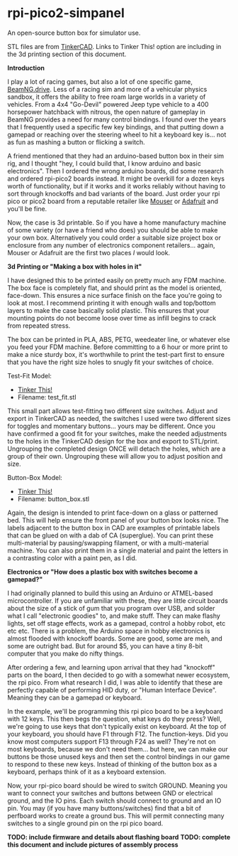 # rpi-pico2-simpanel
An open-source button box for simulator use.

STL files are from [TinkerCAD](https://www.tinkercad.com).  Links to Tinker This! option are including in the 3d printing section of this document.

**Introduction**

I play a lot of racing games, but also a lot of one specific game, [BeamNG.drive](https://store.steampowered.com/app/284160/BeamNGdrive/).  Less of a racing sim and more of a vehicular physics sandbox, it offers the ability to free roam large worlds in a variety of vehicles.  From a 4x4 "Go-Devil" powered Jeep type vehicle to a 400 horsepower hatchback with nitrous, the open nature of gameplay in BeamNG provides a need for many control bindings.  I found over the years that I frequently used a specific few key bindings, and that putting down a gamepad or reaching over the steering wheel to hit a keyboard key is... not as fun as mashing a button or flicking a switch. 

A friend mentioned that they had an arduino-based button box in their sim rig, and I thought "hey, I could build that, I know arduino and basic electronics".  Then I ordered the wrong arduino boards, did some research and ordered rpi-pico2 boards instead.  It might be overkill for a dozen keys worth of functionality, but if it works and it works reliably without having to sort through knockoffs and bad variants of the board.  Just order your rpi pico or pico2 board from a reputable retailer like [Mouser](https://www.mouser.com/) or [Adafruit](https://www.adafruit.com/) and you'll be fine.  

Now, the case is 3d printable.  So if you have a home manufactury machine of some variety (or have a friend who does) you should be able to make your own box.  Alternatively you could order a suitable size project box or enclosure from any number of electronics component retailers... again, Mouser or Adafruit are the first two places *I* would look.

**3d Printing or "Making a box with holes in it"**

I have designed this to be printed easily on pretty much any FDM machine.  The box face is completely flat, and should print as the model is oriented, face-down.  This ensures a nice surface finish on the face you're going to look at most.  I recommend printing it with enough walls and top/bottom layers to make the case basically solid plastic.  This ensures that your mounting points do not become loose over time as infill begins to crack from repeated stress.

The box can be printed in PLA, ABS, PETG, weedeater line, or whatever else you feed your FDM machine.  Before committing to a 6 hour or more print to make a nice sturdy box, it's worthwhile to print the test-part first to ensure that you have the right size holes to snugly fit your switches of choice.

Test-Fit Model: 
- [Tinker This!](https://www.tinkercad.com/things/ilWKCudVXyv/edit?returnTo=%2Fdashboard&sharecode=KZdAHi8J1aMUUtoJdOfRdpk8CTP9DpqL5B3aQJiVsnA)
- Filename: test_fit.stl

This small part allows test-fitting two different size switches.  Adjust and export in TinkerCAD as needed, the switches I used were two different sizes for toggles and momentary buttons... yours may be different.  Once you have confirmed a good fit for your switches, make the needed adjustments to the holes in the TinkerCAD design for the box and export to STL/print.  Ungrouping the completed design ONCE will detach the holes, which are a group of their own.  Ungrouping these will allow you to adjust position and size.

Button-Box Model:
- [Tinker This!](https://www.tinkercad.com/things/5mHoQv5xTlQ-buttonbox/edit?returnTo=https%3A%2F%2Fwww.tinkercad.com%2Fdashboard&sharecode=nY8Vci4_1xVKrHl18sUt108QHbWfSm0StkJ5l9jJreM)
- Filename: button_box.stl

Again, the design is intended to print face-down on a glass or patterned bed.  This will help ensure the front panel of your button box looks nice.  The labels adjacent to the button box in CAD are examples of printable labels that can be glued on with a dab of CA (superglue).  You can print these multi-material by pausing/swapping filament, or with a multi-material machine.  You can also print them in a single material and paint the letters in a contrasting color with a paint pen, as I did.

**Electronics or "How does a plastic box with switches become a gamepad?"**

I had originally planned to build this using an Arduino or ATMEL-based microcontroller.  If you are unfamiliar with these, they are little circuit boards about the size of a stick of gum that you program over USB, and solder what I call "electronic goodies" to, and make stuff.  They can make flashy lights, set off stage effects, work as a gamepad, control a hobby robot, etc etc etc.  There is a problem, the Arduino space in hobby electronics is almost flooded with knockoff boards.  Some are good, some are meh, and some are outright bad.  But for around $5, you can have a tiny 8-bit computer that you make do nifty things.  

After ordering a few, and learning upon arrival that they had "knockoff" parts on the board, I then decided to go with a somewhat newer ecosystem, the rpi pico.  From what research I did, I was able to identify that these are perfectly capable of performing HID duty, or "Human Interface Device".  Meaning they can be a gamepad or keyboard.  

In the example, we'll be programming this rpi pico board to be a keyboard with 12 keys.  This then begs the question, what keys do they press?  Well, we're going to use keys that don't typically exist on keyboard.  At the top of your keyboard, you should have F1 through F12.  The function-keys.  Did you know most computers support F13 through F24 as well?  They're not on most keyboards, because we don't need them... but here, we can make our buttons be those unused keys and then set the control bindings in our game to respond to these new keys.  Instead of thinking of the button box as a keyboard, perhaps think of it as a keyboard extension.

Now, your rpi-pico board should be wired to switch GROUND.  Meaning you want to connect your switches and buttons between GND or electrical ground, and the IO pins.  Each switch should connect to ground and an IO pin.  You may (if you have many buttons/switches) find that a bit of perfboard works to create a ground bus.  This will permit connecting many switches to a single ground pin on the rpi pico board.

**TODO: include firmware and details about flashing board**
**TODO: complete this document and include pictures of assembly process**
